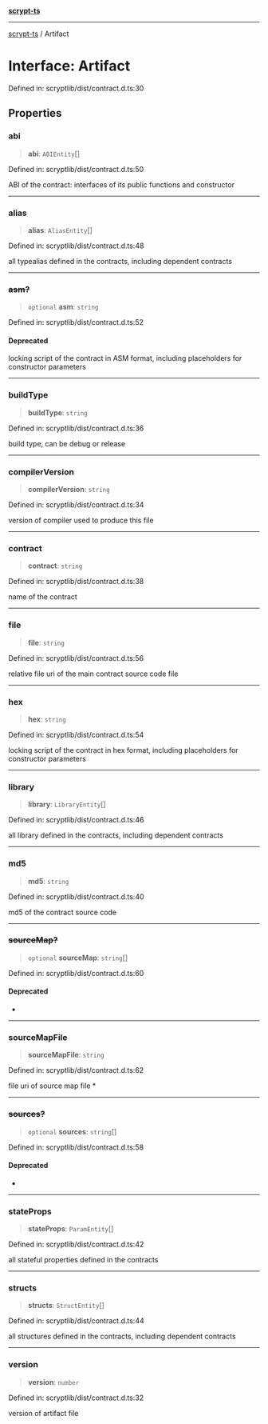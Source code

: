 [**scrypt-ts**](../README.md)

***

[scrypt-ts](../globals.md) / Artifact

# Interface: Artifact

Defined in: scryptlib/dist/contract.d.ts:30

## Properties

### abi

> **abi**: `ABIEntity`[]

Defined in: scryptlib/dist/contract.d.ts:50

ABI of the contract: interfaces of its public functions and constructor

***

### alias

> **alias**: `AliasEntity`[]

Defined in: scryptlib/dist/contract.d.ts:48

all typealias defined in the contracts, including dependent contracts

***

### ~~asm?~~

> `optional` **asm**: `string`

Defined in: scryptlib/dist/contract.d.ts:52

#### Deprecated

locking script of the contract in ASM format, including placeholders for constructor parameters

***

### buildType

> **buildType**: `string`

Defined in: scryptlib/dist/contract.d.ts:36

build type, can be debug or release

***

### compilerVersion

> **compilerVersion**: `string`

Defined in: scryptlib/dist/contract.d.ts:34

version of compiler used to produce this file

***

### contract

> **contract**: `string`

Defined in: scryptlib/dist/contract.d.ts:38

name of the contract

***

### file

> **file**: `string`

Defined in: scryptlib/dist/contract.d.ts:56

relative file uri of the main contract source code file

***

### hex

> **hex**: `string`

Defined in: scryptlib/dist/contract.d.ts:54

locking script of the contract in hex format, including placeholders for constructor parameters

***

### library

> **library**: `LibraryEntity`[]

Defined in: scryptlib/dist/contract.d.ts:46

all library defined in the contracts, including dependent contracts

***

### md5

> **md5**: `string`

Defined in: scryptlib/dist/contract.d.ts:40

md5 of the contract source code

***

### ~~sourceMap?~~

> `optional` **sourceMap**: `string`[]

Defined in: scryptlib/dist/contract.d.ts:60

#### Deprecated

*

***

### sourceMapFile

> **sourceMapFile**: `string`

Defined in: scryptlib/dist/contract.d.ts:62

file uri of source map file *

***

### ~~sources?~~

> `optional` **sources**: `string`[]

Defined in: scryptlib/dist/contract.d.ts:58

#### Deprecated

*

***

### stateProps

> **stateProps**: `ParamEntity`[]

Defined in: scryptlib/dist/contract.d.ts:42

all stateful properties defined in the contracts

***

### structs

> **structs**: `StructEntity`[]

Defined in: scryptlib/dist/contract.d.ts:44

all structures defined in the contracts, including dependent contracts

***

### version

> **version**: `number`

Defined in: scryptlib/dist/contract.d.ts:32

version of artifact file

